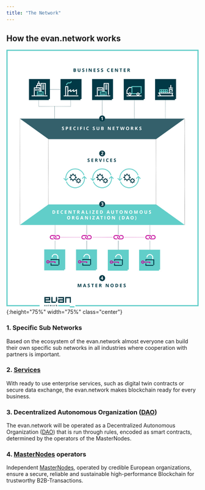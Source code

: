 ```yaml
---
title: "The Network"
---
```


## How the evan.network works
![evan.network](/public/evannetwork_overview.jpg){:height="75%" width="75%" class="center"}

### 1. Specific Sub Networks
Based on the ecosystem of the evan.network almost everyone can build their own specific sub networks in all industries where cooperation with partners is important.
### 2. [Services](/docs/services)
With ready to use enterprise services, such as digital twin contracts or secure data exchange, the evan.network makes blockchain ready for every business.
### 3. Decentralized Autonomous Organization ([DAO](/docs/dao))
The evan.network will be operated as a Decentralized Autonomous Organization ([DAO](/docs/dao)) that is run through rules, encoded as smart contracts, determined by the operators of the MasterNodes.
### 4. [MasterNodes](/docs/masternode) operators
Independent [MasterNodes](/docs/masternode), operated by credible European organizations, ensure a secure, reliable and sustainable high-performance Blockchain for trustworthy B2B-Transactions.
